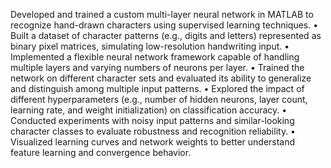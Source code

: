 Developed and trained a custom multi-layer neural network in MATLAB to recognize hand-drawn characters using supervised learning techniques.
•	Built a dataset of character patterns (e.g., digits and letters) represented as binary pixel matrices, simulating low-resolution handwriting input.
•	Implemented a flexible neural network framework capable of handling multiple layers and varying numbers of neurons per layer.
•	Trained the network on different character sets and evaluated its ability to generalize and distinguish among multiple input patterns.
•	Explored the impact of different hyperparameters (e.g., number of hidden neurons, layer count, learning rate, and weight initialization) on classification accuracy.
•	Conducted experiments with noisy input patterns and similar-looking character classes to evaluate robustness and recognition reliability.
•	Visualized learning curves and network weights to better understand feature learning and convergence behavior.

